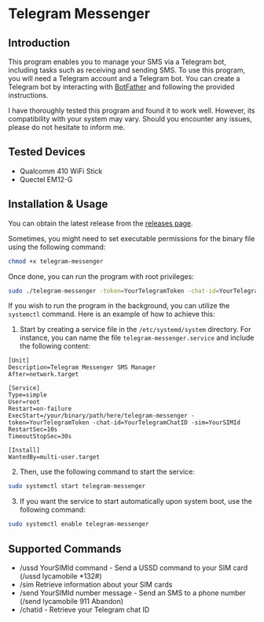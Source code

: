 # Telegram Messenger

## Introduction

This program enables you to manage your SMS via a Telegram bot, including tasks such as receiving and sending SMS. To use this program, you will need a Telegram account and a Telegram bot. You can create a Telegram bot by interacting with [BotFather](https://t.me/botfather) and following the provided instructions.

I have thoroughly tested this program and found it to work well. However, its compatibility with your system may vary. Should you encounter any issues, please do not hesitate to inform me.

## Tested Devices

* Qualcomm 410 WiFi Stick
* Quectel EM12-G

## Installation & Usage

You can obtain the latest release from the [releases page](https://github.com/damonto/telegram-messenger/releases).

Sometimes, you might need to set executable permissions for the binary file using the following command:

```bash
chmod +x telegram-messenger
```

Once done, you can run the program with root privileges:

```bash
sudo ./telegram-messenger -token=YourTelegramToken -chat-id=YourTelegramChatID -sim=YourSIMId
```

If you wish to run the program in the background, you can utilize the `systemctl` command. Here is an example of how to achieve this:

1. Start by creating a service file in the `/etc/systemd/system` directory. For instance, you can name the file `telegram-messenger.service` and include the following content:

```plaintext
[Unit]
Description=Telegram Messenger SMS Manager
After=network.target

[Service]
Type=simple
User=root
Restart=on-failure
ExecStart=/your/binary/path/here/telegram-messenger -token=YourTelegramToken -chat-id=YourTelegramChatID -sim=YourSIMId
RestartSec=10s
TimeoutStopSec=30s

[Install]
WantedBy=multi-user.target
```

2. Then, use the following command to start the service:

```bash
sudo systemctl start telegram-messenger
```

3. If you want the service to start automatically upon system boot, use the following command:

```bash
sudo systemctl enable telegram-messenger
```

## Supported Commands

* /ussd YourSIMId command - Send a USSD command to your SIM card (/ussd lycamobile *132#)
* /sim Retrieve information about your SIM cards
* /send YourSIMId number message - Send an SMS to a phone number (/send lycamobile 911 Abandon)
* /chatid - Retrieve your Telegram chat ID


